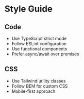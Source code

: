 # Style Guide

## Code
- Use TypeScript strict mode
- Follow ESLint configuration
- Use functional components
- Prefer async/await over promises

## CSS
- Use Tailwind utility classes
- Follow BEM for custom CSS
- Mobile-first approach